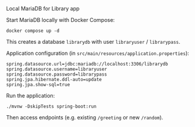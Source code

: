 Local MariaDB for Library app

Start MariaDB locally with Docker Compose:

```fish
docker compose up -d
```

This creates a database `librarydb` with user `libraryuser` / `librarypass`.

Application configuration (in `src/main/resources/application.properties`):

```
spring.datasource.url=jdbc:mariadb://localhost:3306/librarydb
spring.datasource.username=libraryuser
spring.datasource.password=librarypass
spring.jpa.hibernate.ddl-auto=update
spring.jpa.show-sql=true
```

Run the application:

```fish
./mvnw -DskipTests spring-boot:run
```

Then access endpoints (e.g. existing `/greeting` or new `/random`).

